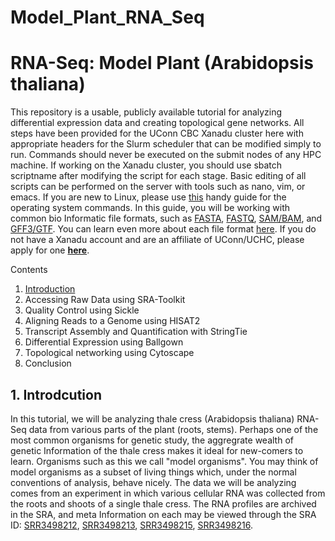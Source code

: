 # Model_Plant_RNA_Seq

# RNA-Seq: Model Plant (Arabidopsis thaliana)

This repository is a usable, publicly available tutorial for analyzing differential expression data and creating topological gene networks. All steps have been provided for the UConn CBC Xanadu cluster here with appropriate headers for the Slurm scheduler that can be modified simply to run.  Commands should never be executed on the submit nodes of any HPC machine.  If working on the Xanadu cluster, you should use sbatch scriptname after modifying the script for each stage.  Basic editing of all scripts can be performed on the server with tools such as nano, vim, or emacs.  If you are new to Linux, please use [this](https://bioinformatics.uconn.edu/unix-basics) handy guide for the operating system commands.  In this guide, you will be working with common bio Informatic file formats, such as [FASTA](https://en.wikipedia.org/wiki/FASTA_format), [FASTQ](https://en.wikipedia.org/wiki/FASTQ_format), [SAM/BAM](https://en.wikipedia.org/wiki/SAM_(file_format)), and [GFF3/GTF](https://en.wikipedia.org/wiki/General_feature_format). You can learn even more about each file format [here](https://bioinformatics.uconn.edu/resources-and-events/tutorials/file-formats-tutorial/). If you do not have a Xanadu account and are an affiliate of UConn/UCHC, please apply for one **[here](https://bioinformatics.uconn.edu/contact-us/)**.


Contents  
1.  [Introduction](#1-introduction)  
2.  Accessing Raw Data using SRA-Toolkit
3.  Quality Control using Sickle
4.  Aligning Reads to a Genome using HISAT2  
5.  Transcript Assembly and Quantification with StringTie  
6.  Differential Expression using Ballgown
7.  Topological networking using Cytoscape
8.  Conclusion   


## 1. Introdcution  

In this tutorial, we will be analyzing thale cress (Arabidopsis thaliana) RNA-Seq data from various parts of the plant (roots, stems). Perhaps one of the most common organisms for genetic study, the aggregrate wealth of genetic  Information of the thale cress makes it ideal for new-comers to learn. Organisms such as this we call "model organisms". You may think of model organisms as a subset of living things which, under the normal conventions of analysis, behave nicely. The data we will be analyzing comes from an experiment in which various cellular RNA was collected from the roots and shoots of a single thale cress. The RNA profiles are archived in the SRA, and meta Information on each may be viewed through the SRA ID: [SRR3498212](https://www.ncbi.nlm.nih.gov/sra?term=SRX1756762), [SRR3498213](https://www.ncbi.nlm.nih.gov/sra/?term=SRR3498213), [SRR3498215](https://www.ncbi.nlm.nih.gov/sra?term=SRX1756765), [SRR3498216](https://www.ncbi.nlm.nih.gov/sra?term=SRX1756766).  


 

